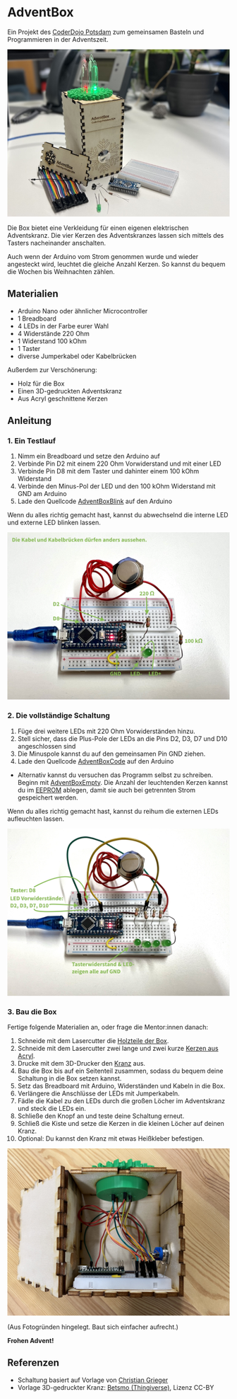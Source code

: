 # AdventBox

Ein Projekt des [CoderDojo Potsdam](https://coderdojopotsdam.github.io/) zum gemeinsamen Basteln und Programmieren in der Adventszeit.

![Schaubild AdventBox](box.jpg)

Die Box bietet eine Verkleidung für einen eigenen elektrischen Adventskranz.
Die vier Kerzen des Adventskranzes lassen sich mittels des Tasters nacheinander anschalten.

Auch wenn der Arduino vom Strom genommen wurde und wieder angesteckt wird, leuchtet die gleiche Anzahl Kerzen. So kannst du bequem die Wochen bis Weihnachten zählen.

## Materialien

- Arduino Nano oder ähnlicher Microcontroller
- 1 Breadboard
- 4 LEDs in der Farbe eurer Wahl
- 4 Widerstände 220 Ohm
- 1 Widerstand 100 kOhm
- 1 Taster
- diverse Jumperkabel oder Kabelbrücken

Außerdem zur Verschönerung:

- Holz für die Box
- Einen 3D-gedruckten Adventskranz
- Aus Acryl geschnittene Kerzen

## Anleitung

### 1. Ein Testlauf

1. Nimm ein Breadboard und setze den Arduino auf
2. Verbinde Pin D2 mit einem 220 Ohm Vorwiderstand und mit einer LED
3. Verbinde Pin D8 mit dem Taster und dahinter einem 100 kOhm Widerstand
4. Verbinde den Minus-Pol der LED und den 100 kOhm Widerstand mit GND am Arduino
5. Lade den Quellcode [AdventBoxBlink](AdventBoxBlink/) auf den Arduino

Wenn du alles richtig gemacht hast, kannst du abwechselnd die interne LED und externe LED blinken lassen.

![Schaubild Testlauf](schritt01.jpg)


### 2. Die vollständige Schaltung

1. Füge drei weitere LEDs mit 220 Ohm Vorwiderständen hinzu.
2. Stell sicher, dass die Plus-Pole der LEDs an die Pins D2, D3, D7 und D10 angeschlossen sind
3. Die Minuspole kannst du auf den gemeinsamen Pin GND ziehen.
4. Lade den Quellcode [AdventBoxCode](AdventBoxCode/) auf den Arduino
  * Alternativ kannst du versuchen das Programm selbst zu schreiben. Beginn mit [AdventBoxEmpty](AdventBoxEmpty/). Die Anzahl der leuchtenden Kerzen kannst du im [EEPROM](https://docs.arduino.cc/learn/built-in-libraries/eeprom/) ablegen, damit sie auch bei getrennten Strom gespeichert werden.

Wenn du alles richtig gemacht hast, kannst du reihum die externen LEDs aufleuchten lassen.

![Schaubild Schaltung](schritt02.jpg)

### 3. Bau die Box


Fertige folgende Materialien an, oder frage die Mentor:innen danach:

1. Schneide mit dem Lasercutter die [Holzteile der Box](Lasercuttervorlagen/kasten_schnitt.02mm.svg).
2. Schneide mit dem Lasercutter zwei lange und zwei kurze [Kerzen aus Acryl](Lasercuttervorlagen/kerzen.svg).
3. Drucke mit dem 3D-Drucker den [Kranz](kranz.stl) aus.
4. Bau die Box bis auf ein Seitenteil zusammen, sodass du bequem deine Schaltung in die Box setzen kannst.
5. Setz das Breadboard mit Arduino, Widerständen und Kabeln in die Box.
6. Verlängere die Anschlüsse der LEDs mit Jumperkabeln.
6. Fädle die Kabel zu den LEDs durch die großen Löcher im Adventskranz und steck die LEDs ein.
7. Schließe den Knopf an und teste deine Schaltung erneut.
8. Schließ die Kiste und setze die Kerzen in die kleinen Löcher auf deinen Kranz.
9. Optional: Du kannst den Kranz mit etwas Heißkleber befestigen.

![Schaubild offene Kiste](schritt03.jpg)

(Aus Fotogründen hingelegt. Baut sich einfacher aufrecht.)

**Frohen Advent!**

## Referenzen

* Schaltung basiert auf Vorlage von [Christian Grieger](https://elektro.turanis.de/html/prj404/index.html)
* Vorlage 3D-gedruckter Kranz: [Betsmo (Thingiverse)](https://www.thingiverse.com/thing:1937138), Lizenz CC-BY


